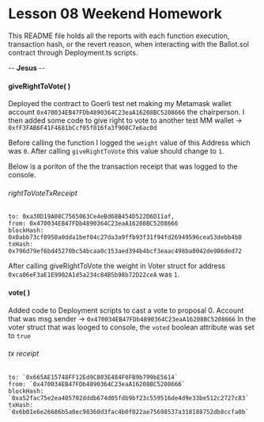 # Lesson 08 Weekend Homework 

This README file holds all the reports with each function execution, transaction hash, or the revert reason, when 
interacting with the Ballot.sol contract through Deployment.ts scripts.

-- **Jesus** --
#### giveRightToVote( )
Deployed the contract to Goerli test net making my Metamask wallet account `0x470034EB47FDb4890364C23eaA16208BC5208666` the 
chairperson. I then added some code to give right to vote to another test MM wallet -> `0xfF3FAB6F41F4681bCcf05f016fa3f908C7e6ac0d`

Before calling the function I logged the `weight` value of this Address which was `0`. After calling `giveRightToVote` this value should change to `1`.

Below is a poriton of the the transaction receipt that was logged to the console.

###### rightToVoteTxReceipt
```
to: 0xa30D19A08C7565063Ce4eBd68B454D522D6D11af,
from: 0x470034EB47FDb4890364C23eaA16208BC5208666
blockHash: 0x0abb73cf0950a0dda1bef04c27da3a9ffb93f31f94fd26949596cea53debb4b0
txHash: 0x796d79ef6bd45270bc54bcaa0c153aed394b4bcf3eaac498ba8042de986ded72
```
After calling giveRightToVote the weight in Voter struct for address `0xca06eF3aE1E9902A1d5a234c84B5b98b72D22ceA` was `1`.


#### vote( )
Added code to Deployment scripts to cast a vote to proposal 0. 
Account that was msg.sender -> `0x470034EB47FDb4890364C23eaA16208BC5208666`
In the voter struct that was looged to console, the `voted` boolean attribute was set to `true`

###### tx receipt
```
to: `0x665AE15748FF12Ed9C803E484F0FB9b799bE5614`
from: `0x470034EB47FDb4890364C23eaA16208BC5208666`
blockHash: `0xa52fac75e2ea405702dddb674d05fdb9bf23c559516de4d9e33be512c2727c83`
txHash: `0x6b01e6e26686b5a0ec98360d3fac4b0f022ae75698537a318188752db8ccfa0b`
```
